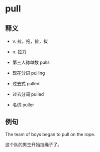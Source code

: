 # pull

## 释义

- v. 拉，拖，扯，拔

- n. 拉力

- 第三人称单数 pulls
- 现在分词 pulling
- 过去式 pulled
- 过去分词 pulled
- 名词 puller



## 例句

The team of boys began to pull on the rope.

这个队的男生开始拉绳子了。